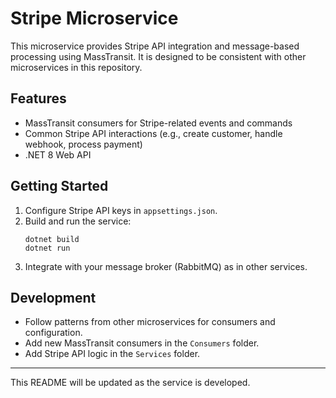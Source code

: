 # Stripe Microservice

This microservice provides Stripe API integration and message-based processing using MassTransit. It is designed to be consistent with other microservices in this repository.

## Features
- MassTransit consumers for Stripe-related events and commands
- Common Stripe API interactions (e.g., create customer, handle webhook, process payment)
- .NET 8 Web API

## Getting Started
1. Configure Stripe API keys in `appsettings.json`.
2. Build and run the service:
   ```pwsh
   dotnet build
   dotnet run
   ```
3. Integrate with your message broker (RabbitMQ) as in other services.

## Development
- Follow patterns from other microservices for consumers and configuration.
- Add new MassTransit consumers in the `Consumers` folder.
- Add Stripe API logic in the `Services` folder.

---
This README will be updated as the service is developed.
